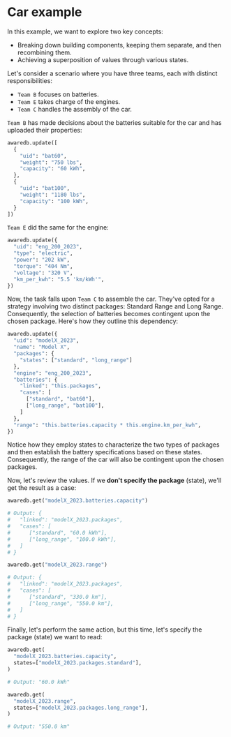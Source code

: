 # Car example

In this example, we want to explore two key concepts:

* Breaking down building components, keeping them separate, and then recombining them.
* Achieving a superposition of values through various states.

Let's consider a scenario where you have three teams, each with distinct responsibilities:

* `Team B` focuses on batteries.
* `Team E` takes charge of the engines.
* `Team C` handles the assembly of the car.


`Team B` has made decisions about the batteries suitable for the car and has uploaded their properties:

```python
awaredb.update([
  {
    "uid": "bat60",
    "weight": "750 lbs",
    "capacity": "60 kWh",
  },
  {
    "uid": "bat100",
    "weight": "1180 lbs",
    "capacity": "100 kWh",
  }
])
```

`Team E` did the same for the engine:

```python
awaredb.update({
  "uid": "eng_200_2023",
  "type": "electric",
  "power": "202 kW",
  "torque": "404 Nm",
  "voltage": "320 V",
  "km_per_kwh": "5.5 'km/kWh'",
})
```

Now, the task falls upon `Team C` to assemble the car. They've opted for a strategy
involving two distinct packages: Standard Range and Long Range. Consequently,
the selection of batteries becomes contingent upon the chosen package.
Here's how they outline this dependency:

```python
awaredb.update({
  "uid": "modelX_2023",
  "name": "Model X",
  "packages": {
    "states": ["standard", "long_range"]
  },
  "engine": "eng_200_2023",
  "batteries": {
    "linked": "this.packages",
    "cases": [
      ["standard", "bat60"],
      ["long_range", "bat100"],
    ]
  },
  "range": "this.batteries.capacity * this.engine.km_per_kwh",
})
```

Notice how they employ states to characterize the two types of packages
and then establish the battery specifications based on these states.
Consequently, the range of the car will also be contingent upon the chosen packages.

Now, let's review the values. If we **don't specify the package** (state), we'll get the result as a case:

```python
awaredb.get("modelX_2023.batteries.capacity")

# Output: {
#   "linked": "modelX_2023.packages",
#   "cases": [
#      ["standard", "60.0 kWh"],
#      ["long_range", "100.0 kWh"],
#   ]
# }

awaredb.get("modelX_2023.range")

# Output: {
#   "linked": "modelX_2023.packages",
#   "cases": [
#      ["standard", "330.0 km"],
#      ["long_range", "550.0 km"],
#   ]
# }
```

Finally, let's perform the same action, but this time, let's specify the package (state) we want to read:

```python
awaredb.get(
  "modelX_2023.batteries.capacity",
  states=["modelX_2023.packages.standard"],
)

# Output: "60.0 kWh"

awaredb.get(
  "modelX_2023.range",
  states=["modelX_2023.packages.long_range"],
)

# Output: "550.0 km"
```

